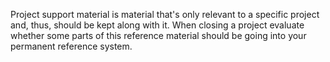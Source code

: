 Project support material is material that's only relevant to a specific project and, thus, should be kept along with it. When closing a project evaluate whether some parts of this reference material should be going into your permanent reference system.

